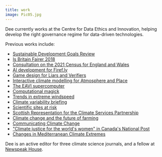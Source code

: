```yaml
---
title: work
image: Pic05.jpg
---
```

<p>Dee currently works at the Centre for Data Ethics and Innovation, helping develop the right governance regime for data-driven technologies. </p>

<p>Previous works include:</p>

<ul>
  <li><a href="https://www.equalityhumanrights.com/en/publication-download/briefing-sustainable-development-goals">Sustainable Development Goals Review</a></li>
<li><a href="https://www.equalityhumanrights.com/en/publication-download/britain-fairer-2018">Is Britain Fairer 2018</a></li>
<li> <a href="https://census.gov.uk/">Consultation on the 2021 Census for England and Wales</a> </li>
<li><a href="https://firef.ly">AI development for Firef.ly</a></li>
<li><a href="https://blog.sourcefabric.org/en/news/blog/2867/Liars-and-Verifiers-a-role-playing-card-game.htm">Game design for Liars and Verifiers</a></li>
<li> <a href="http://synthesiscenter.net/projects/atmosphere-and-place/">Interactive climate modelling for Atmosphere and Place</a></li>
<li> <a href="http://eavi.goldsmithsdigital.com/">The EAVI supercomputer </a></li>
<li><a href="http://computationalmagick.com">Computational magick</a></li>  
<li><a href="https://www.climatexchange.org.uk/research/projects/current-and-future-windstorms-in-scotland/">Trends in extreme windspeed</a></li>
<li><a href="https://www.climatexchange.org.uk/research/projects/future-climate-variability-and-unpredictability-in-scotland/">Climate variability briefing</a></li>
<li><a href="https://www.climatexchange.org.uk/media/1542/notified_features_-_phase_4_report_-_final_-_may_2016.pdf">Scientific sites at risk</a></li>
<li><a href="http://www.climate-services.org">Scottish Representation for the Climate Services Partnership</a></li>
<li><a href="https://link.springer.com/article/10.1007/s10584-014-1296-8">Climate change and the future of farming</a></li>
<li><a href="http://www.mcgill.ca/geography/courses">Communicating Climate Change</a></li>
<li><a href="https://www.nationslpost.com">"Climate justice for the world's women" in Canada's National Post</a></li>
<li><a href="https://crudata.uea.ac.uk/cru/pubs/thesis/2006-harding/">Changes in Mediterranean Climate Extremes</a></li>
</ul>

<p>Dee is an active editor for three climate science journals, and a fellow at <a href="https://nwspk.com">Newspeak House</a>. </p>
